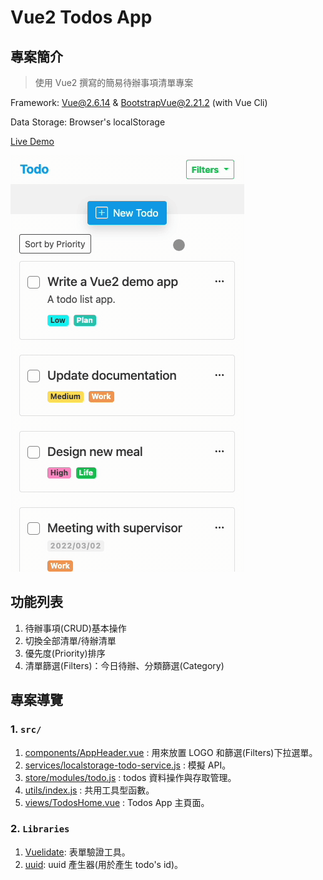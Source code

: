# Vue2 Todos App

## 專案簡介

> 使用 Vue2 撰寫的簡易待辦事項清單專案

Framework: [Vue@2.6.14](https://v2.vuejs.org/) & [BootstrapVue@2.21.2](https://bootstrap-vue.org/) (with Vue Cli)

Data Storage: Browser's localStorage

[Live Demo](https://shezimanor.github.io/vue2-todos-app/#/)

![Vue2 Todos App](/preview/demo.gif)

## 功能列表

1. 待辦事項(CRUD)基本操作
2. 切換全部清單/待辦清單
3. 優先度(Priority)排序
4. 清單篩選(Filters)：今日待辦、分類篩選(Category)

## 專案導覽

### 1. `src/`

1. [components/AppHeader.vue](src/components/AppHeader.vue) : 用來放置 LOGO 和篩選(Filters)下拉選單。
2. [services/localstorage-todo-service.js](src/services/localstorage-todo-service.js) : 模擬 API。
3. [store/modules/todo.js](src/store/modules/todo.js) : todos 資料操作與存取管理。
4. [utils/index.js](src/utils/index.js) : 共用工具型函數。
5. [views/TodosHome.vue](src/views/TodosHome.vue) : Todos App 主頁面。

### 2. `Libraries`

1. [Vuelidate](https://github.com/vuelidate/vuelidate): 表單驗證工具。
2. [uuid](https://github.com/uuidjs/uuid): uuid 產生器(用於產生 todo's id)。
